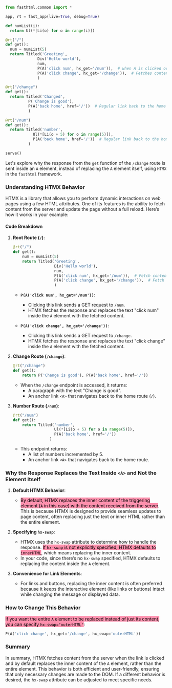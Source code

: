 
```python
from fasthtml.common import *

app, rt = fast_app(live=True, debug=True)

def numList(i):
  return Ul(*[Li(o) for o in range(i)])  

@rt("/")
def get(): 
  num = numList(5)
  return Titled('Greeting',
              Div('Hello world'),
              num,
              P(A('click num', hx_get='/num')),  # when A is clicked or triggered, A will fetch content from '/num' generated by its get func below to replace the text inside A, not replace A itself
              P(A('click change', hx_get='/change')),  # Fetches content from '/change' generated by its get func below to replace the text 'click change' inside A, not replace A itself
              )

@rt("/change")
def get():
  return Titled('Changed',
          P('Change is good'),
          P(A('back home', href='/'))  # Regular link back to the home route
          )

@rt("/num")
def get():  
  return Titled('number', 
            Ul(*[Li(o + 5) for o in range(5)]),
            P(A('back home', href='/'))  # Regular link back to the home route
          )

serve()
```

Let's explore why the response from the `get` function of the `/change` route is sent inside an `A` element, instead of replacing the `A` element itself, using `HTMX` in the `fasthtml` framework.

### Understanding HTMX Behavior

HTMX is a library that allows you to perform dynamic interactions on web pages using a few HTML attributes. One of its features is the ability to fetch content from the server and update the page without a full reload. Here’s how it works in your example:

#### Code Breakdown

1. **Root Route (`/`)**:

    ```python
    @rt("/")
    def get(): 
        num = numList(5)
        return Titled('Greeting',
                      Div('Hello world'),
                      num,
                      P(A('click num', hx_get='/num')),  # Fetch content from '/num'
                      P(A('click change', hx_get='/change')),  # Fetch content from '/change'
                      )
    ```

    - **`P(A('click num', hx_get='/num'))`**:
      - Clicking this link sends a GET request to `/num`.
      - HTMX fetches the response and replaces the text "click num" inside the `A` element with the fetched content.

    - **`P(A('click change', hx_get='/change'))`**:
      - Clicking this link sends a GET request to `/change`.
      - HTMX fetches the response and replaces the text "click change" inside the `A` element with the fetched content.

2. **Change Route (`/change`)**:

    ```python
    @rt("/change")
    def get():
        return P('Change is good'), P(A('back home', href='/'))
    ```

    - When the `/change` endpoint is accessed, it returns:
      - A paragraph with the text "Change is good".
      - An anchor link `<A>` that navigates back to the home route (`/`).

3. **Number Route (`/num`)**:

    ```python
    @rt("/num")
    def get():  
        return Titled('number', 
                      Ul(*[Li(o + 5) for o in range(5)]),
                      P(A('back home', href='/'))
                    )
    ```

    - This endpoint returns:
      - A list of numbers incremented by 5.
      - An anchor link `<A>` that navigates back to the home route.

### Why the Response Replaces the Text Inside `<A>` and Not the Element Itself

1. **Default HTMX Behavior**:
   - <mark style="background: #FF5582A6;">By default, HTMX replaces the inner content of the triggering element (`A` in this case) with the content received from the server</mark>. This is because HTMX is designed to provide seamless updates to page content, often replacing just the text or inner HTML rather than the entire element.

2. **Specifying `hx-swap`**:
   - HTMX uses the `hx-swap` attribute to determine how to handle the response. <mark style="background: #FF5582A6;">If `hx-swap` is not explicitly specified, HTMX defaults to `innerHTML`</mark>, which means replacing the inner content.
   - In your code, since there’s no `hx-swap` specified, HTMX defaults to replacing the content inside the `A` element.

3. **Convenience for Link Elements**:
   - For links and buttons, replacing the inner content is often preferred because it keeps the interactive element (like links or buttons) intact while changing the message or displayed data.

### How to Change This Behavior

<mark style="background: #FF5582A6;">If you want the entire `A` element to be replaced instead of just its content, you can specify `hx-swap="outerHTML"`</mark>:

```python
P(A('click change', hx_get='/change', hx_swap='outerHTML'))
```

### Summary

In summary, HTMX fetches content from the server when the link is clicked and by default replaces the inner content of the `A` element, rather than the entire element. This behavior is both efficient and user-friendly, ensuring that only necessary changes are made to the DOM. If a different behavior is desired, the `hx-swap` attribute can be adjusted to meet specific needs.